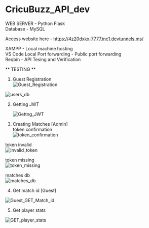 # CricuBuzz_API_dev

WEB SERVER - Python Flask  
Database - MySQL  

Access website here - https://4z20dxkx-7777.inc1.devtunnels.ms/

XAMPP - Local machine hosting   
VS Code Local Port forwarding - Public port forwarding  
Reqbin - API Tesing and Verification 

** TESTING **  
1. Guest Registration   
![Guest_Registration](https://github.com/diabloexodia/CricuBuzz_API_dev/assets/85845393/8660f60c-d7ce-4439-bc8c-017eacd00cb9)  

![users_db](https://github.com/diabloexodia/CricuBuzz_API_dev/assets/85845393/7a0238b8-95d8-4784-8ddb-af3a7a8a91e1)  

2. Getting JWT  

   ![Gettng_JWT](https://github.com/diabloexodia/CricuBuzz_API_dev/assets/85845393/4a715f4f-1188-4baf-a0a3-595d799593b8)  
   

4. Creating Matches [Admin]  
   token confirmation  
![token_confirmation](https://github.com/diabloexodia/CricuBuzz_API_dev/assets/85845393/65a84aef-4ec0-425e-8668-665661206998)

token invalid  
![invalid_token](https://github.com/diabloexodia/CricuBuzz_API_dev/assets/85845393/d4ce8f4b-2d89-4504-8fec-e9bc2be7fb7a)  

token missing  
![token_missing](https://github.com/diabloexodia/CricuBuzz_API_dev/assets/85845393/d116d6a0-1815-498e-969c-1c1c89209107)

matches db   
![matches_db](https://github.com/diabloexodia/CricuBuzz_API_dev/assets/85845393/e024cce6-2cd4-4f05-963f-9eb1275bdf5a)   


4. Get match id [Guest]  

 ![Guest_GET_Match_id](https://github.com/diabloexodia/CricuBuzz_API_dev/assets/85845393/51a10df1-5ba1-4bfc-8f8a-8d46acce837c)    

5. Get player stats  

 
![GET_player_stats](https://github.com/diabloexodia/CricuBuzz_API_dev/assets/85845393/55f40764-6a85-424b-a048-df1139e478dd)

 


